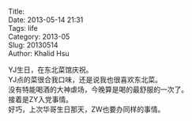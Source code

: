 Title:     
Date: 2013-05-14 21:31    
Tags: life    
Category: 2013-05    
Slug:  20130514     
Author: Khalid Hsu    
    
    
YJ生日，在东北菜馆庆祝。    
YJ点的菜很合我口味，还是说我也很喜欢东北菜。    
没有特能喝酒的大神虐场，今晚算是喝的最舒服的一次了。    
接着是ZY入党事情。  
好巧，上次华哥生日那天，ZW也要办同样的事情。    
    
    
    
    
